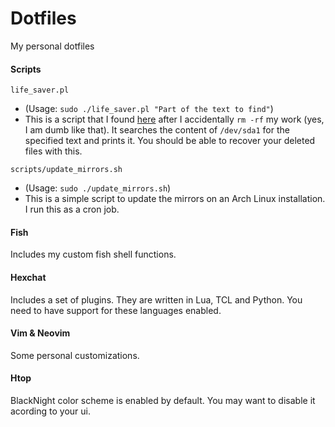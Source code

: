 # Dotfiles
My personal dotfiles

#### Scripts

`life_saver.pl`
   * (Usage: `sudo ./life_saver.pl "Part of the text to find"`)
   * This is a script that I found [here](http://etherealbits.com/2012/06/the-perl-script-that-may-save-your-life/) after I accidentally `rm -rf` my work (yes, I am dumb like that). It searches the content of `/dev/sda1` for the specified text and prints it. You should be able to recover your deleted files with this.

`scripts/update_mirrors.sh`
   * (Usage: `sudo ./update_mirrors.sh`)
   * This is a simple script to update the mirrors on an Arch Linux installation. I run this as a cron job.

#### Fish
Includes my custom fish shell functions.

#### Hexchat
Includes a set of plugins. They are written in Lua, TCL and Python. You need to have support for these languages enabled.

#### Vim & Neovim
Some personal customizations.

#### Htop
BlackNight color scheme is enabled by default. You may want to disable it acording to your ui.

